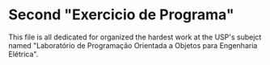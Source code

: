 # Second "Exercicio de Programa"
This file is all dedicated for organized the hardest work at the USP's subejct named "Laboratório de Programação Orientada a Objetos para Engenharia Elétrica".
